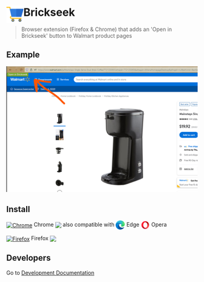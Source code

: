 # <img src="source/icon.png" width="45" align="left"> Brickseek

> Browser extension (Firefox & Chrome) that adds an 'Open in Brickseek' button to Walmart product pages

## Example
![](media/preview.png)


## Install

[link-chrome]: https://chrome.google.com/webstore/detail/panopto-downloader/eiipnolnldiglhnkfhcmmppdcfnjgdna 'Version published on Chrome Web Store'
[link-firefox]: https://addons.mozilla.org/en-US/firefox/addon/panopto-downloader/ 'Version published on Mozilla Add-ons'

[<img src="https://raw.githubusercontent.com/alrra/browser-logos/90fdf03c/src/chrome/chrome.svg" width="48" alt="Chrome" valign="middle">][link-chrome]  Chrome [<img valign="middle" src="https://img.shields.io/chrome-web-store/v/eiipnolnldiglhnkfhcmmppdcfnjgdna?label=%20">][link-chrome] also compatible with [<img src="https://raw.githubusercontent.com/alrra/browser-logos/90fdf03c/src/edge/edge.svg" width="24" alt="Edge" valign="middle">][link-chrome] Edge [<img src="https://raw.githubusercontent.com/alrra/browser-logos/90fdf03c/src/opera/opera.svg" width="24" alt="Opera" valign="middle">][link-chrome] Opera

[<img src="https://raw.githubusercontent.com/alrra/browser-logos/90fdf03c/src/firefox/firefox.svg" width="48" alt="Firefox" valign="middle">][link-firefox] Firefox [<img valign="middle" src="https://img.shields.io/amo/v/panopto-downloader?label=%20">][link-firefox]


## Developers
Go to [Development Documentation](DEVELOPMENT.md)